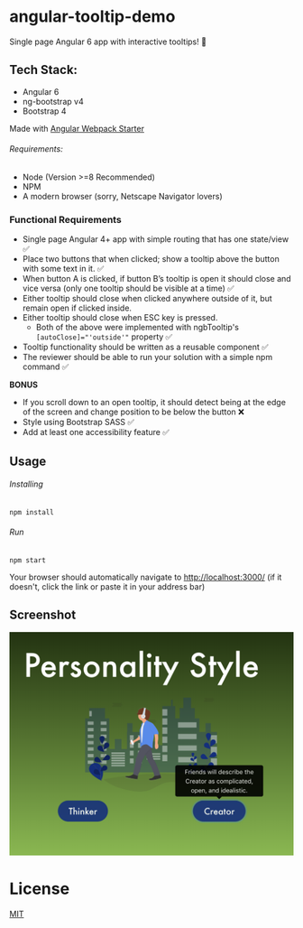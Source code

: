 # angular-tooltip-demo

Single page Angular 6 app with interactive tooltips! 🔎

## Tech Stack: 
- Angular 6
- ng-bootstrap v4
- Bootstrap 4

Made with [Angular Webpack Starter](https://github.com/gdi2290/angular-starter)

###### Requirements:
- Node (Version >=8 Recommended)
- NPM
- A modern browser (sorry, Netscape Navigator lovers)

### Functional Requirements
- Single page Angular 4+ app with simple routing that has one state/view ✅
- Place two buttons that when clicked; show a tooltip above the button with some text in it. ✅
- When button A is clicked, if button B’s tooltip is open it should close and vice versa (only one tooltip should be visible at a time) ✅
- Either tooltip should close when clicked anywhere outside of it, but remain open if clicked inside.
- Either tooltip should close when ESC key is pressed. 
  - Both of the above were implemented with ngbTooltip's `[autoClose]="'outside'"` property ✅
- Tooltip functionality should be written as a reusable component ✅
- The reviewer should be able to run your solution with a simple npm command ✅

**BONUS**
- If you scroll down to an open tooltip, it should detect being at the edge of the screen and change position to be below the button ❌
- Style using Bootstrap SASS ✅
- Add at least one accessibility feature ✅

## Usage

###### Installing
```
npm install
```

###### Run
 ```
 npm start

 ```

Your browser should automatically navigate to [http://localhost:3000/](http://localhost:3000/) (if it doesn't, click the link or paste it in your address bar)

## Screenshot
![angular-tooltip-demo running in a browser](./doc/screenshot.png)

# License
 [MIT](/LICENSE)
